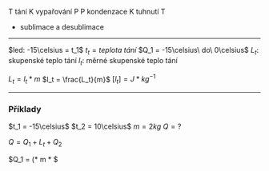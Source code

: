 
 T tání K vypařování P
 P kondenzace K  tuhnutí T

+ sublimace a desublimace

---

$led: -15\celsius = t_1$
$t_t = teplota\ tání$
$Q_1 = -15\celsius\ do\ 0\celsius$
$L_t:$ skupenské teplo tání
$l_t:$ měrné skupenské teplo tání

$L_t = l_t * m$
$l_t = \frac{L_t}{m}$
$[l_t] = J*kg^{-1}$

---
### Příklady

$t_1 = -15\celsius$
$t_2 = 10\celsius$
$m = 2kg$
$Q = ?$

$Q = Q_1 + L_t + Q_2$

$Q_1 = (* m * $






